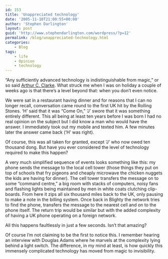 ```yaml
---
id: 153
title: 'Unappreciated technology'
date: '2005-11-10T21:00:55+00:00'
author: 'Stephen Darlington'
layout: post
guid: 'http://www.stephendarlington.com/wordpress/?p=12'
permalink: /blog/unappreciated-technology.html
categories:
    - Blog
tags:
    - life
    - Opinion
    - technology
---
```


“Any sufficiently advanced technology is indistinguishable from magic,” or so said [Arthur C. Clarke](http://en.wikipedia.org/wiki/Arthur_C._Clarke). What struck me when I was on holiday a couple of weeks ago is that there’s a level beyond that: when you don’t even notice.

We were sat in a restaurant having dinner and for reasons that I can no longer recall, conversation came round to the first UK hit by the Rolling Stones. ‘H’ said that it was “Come On,” ‘J’ swore that it was something entirely different. This all being at least ten years before I was born I had no real opinion on the subject but I did know a man who would have the answer. I immediately took out my mobile and texted him. A few minutes later the answer came back (‘H’ was right).

Of course, this was all taken for granted, except ‘J’ who now owed ten thousand dong. But have you ever considered the level of technology required to make this happen?

A very much simplified sequence of events looks something like this: my phone sends the message to the local cell tower (those things they put on top of schools that fry pigeons and cheaply microwave the chicken nuggets the kids are having for dinner). The cell tower transfers the message on to some “command centre,” a big room with stacks of computers, noisy fans and flashing lights being maintained by men in white coats clutching clip-boards. From here it zips all six thousand miles back to the UK, only pausing to make a note in the billing system. Once back in Blighty the network tries to find the phone, transfers the message to the nearest cell and on to the phone itself. The return trip would be similar but with the added complexity of having a UK phone operating on a foreign network.

All this happens faultlessly in just a few seconds. Isn’t that amazing?

Of course I’m not claiming to be the first to notice this. I remember hearing an interview with Douglas Adams where he marvels at the complexity lying behind a light switch. The difference, in my mind at least, is how quickly this immensely complicated technology has moved from magic to invisibility.